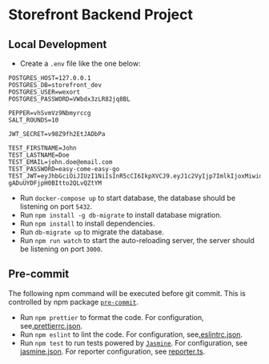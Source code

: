 # Storefront Backend Project

## Local Development
* Create a `.env` file like the one below:
```
POSTGRES_HOST=127.0.0.1
POSTGRES_DB=storefront_dev
POSTGRES_USER=wexort
POSTGRES_PASSWORD=VWbdx3zLR82jq8BL

PEPPER=vhSvmVz9Nbmyrccg
SALT_ROUNDS=10

JWT_SECRET=v98Z9fh2EtJADbPa

TEST_FIRSTNAME=John
TEST_LASTNAME=Doe
TEST_EMAIL=john.doe@email.com
TEST_PASSWORD=easy-come-easy-go
TEST_JWT=eyJhbGciOiJIUzI1NiIsInR5cCI6IkpXVCJ9.eyJ1c2VyIjp7ImlkIjoxMiwidXNlcm5hbWUiOiJ0b20iLCJwYXNzd29yZF9kaWdlc3QiOiIkMmIkMTAkSWkzRjJTZm5wVkFqdzBzQ2ZGOERqT0VsQlJRbnRtd3Y4akdaUG1SaHY5Wm1BN2pEdjZPUXUifSwiaWF0IjoxNjQxNjc2OTkzfQ.HE6jqlCrii0abXaV-gADuUYDFjpH0BItto2QLvQZtYM
```
* Run `docker-compose up` to start database, the database should be listening on port `5432`.
* Run `npm install -g db-migrate` to install database migration.
* Run `npm install` to install dependencies.
* Run `db-migrate up` to migrate the database.
* Run `npm run watch` to start the auto-reloading server, the server should be listening on port `3000`.

## Pre-commit
The following npm command will be executed before git commit. This is controlled by npm package [`pre-commit`](https://www.npmjs.com/package/pre-commit).
* Run `npm prettier` to format the code. For configuration, see[.prettierrc.json](./.prettierrc.json).
* Run `npm eslint` to lint the code. For configuration, see[.eslintrc.json](./.eslintrc.json).
* Run `npm test` to run tests powered by [`Jasmine`](https://www.npmjs.com/package/jasmine). For configuration, see [jasmine.json](./spec/support/jasmine.json). For reporter configuration, see [reporter.ts](./src/tests/helpers/reporter.ts).